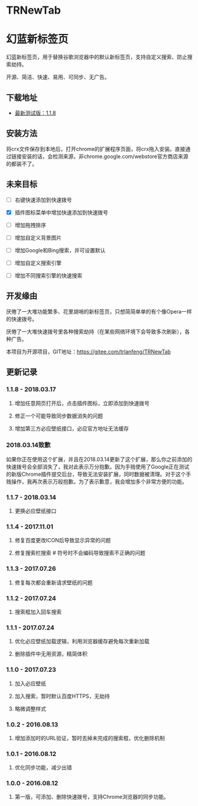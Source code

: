 # TRNewTab
# 幻蓝新标签页

幻蓝新标签页，用于替换谷歌浏览器中的默认新标签页，支持自定义搜索、防止搜索劫持。

开源、简洁、快速、易用、可同步、无广告。

## 下载地址

* [最新测试版：1.1.8](https://gitee.com/trlanfeng/TRNewTab/releases/1.1.8-beta)

## 安装方法

将crx文件保存到本地后，打开chrome的扩展程序页面，将crx拖入安装。直接通过链接安装的话，会检测来源，非chrome.google.com/webstore官方商店来源的都装不了。

## 未来目标

* [ ] 右键快速添加到快速拨号

* [x] 插件图标菜单中增加快速添加到快速拨号

* [ ] 增加拖拽排序

* [ ] 增加自定义背景图片

* [ ] 增加Google和Bing搜索，并可设置默认

* [ ] 增加自定义搜索引擎

* [ ] 增加不同搜索引擎的快速搜索

## 开发缘由

厌倦了一大堆功能繁多、花里胡哨的新标签页，只想简简单单的有个像Opera一样的快速拨号。

厌倦了一大堆快速拨号里各种搜索劫持（在某些网络环境下会导致多次刷新），各种广告。

本项目为开源项目，GIT地址：https://gitee.com/trlanfeng/TRNewTab

## 更新记录

### 1.1.8 - 2018.03.17

1. 增加任意网页打开后，点击插件图标，立即添加到快速拨号

2. 修正一个可能导致同步数据消失的问题

3. 增加第三方必应壁纸接口，必应官方地址无法缓存

### 2018.03.14致歉

如果你正在使用这个扩展，并且在2018.03.14更新了这个扩展，那么你之前添加的快速拨号会全部消失了，我对此表示万分抱歉。因为手贱使用了Google正在测试的新版Chrome插件提交后台，导致无法安装扩展，同时数据被清理。对于这个手贱操作，我再次表示万般抱歉。为了表示歉意，我会增加多个非常方便的功能。

### 1.1.7 - 2018.03.14

1. 更换必应壁纸接口

### 1.1.4 - 2017.11.01

1. 修复百度更改ICON后导致显示异常的问题

2. 修复搜索栏搜索 # 符号时不会编码导致搜索不正确的问题

### 1.1.3 - 2017.07.26

1. 修复每次都会重新请求壁纸的问题

### 1.1.2 - 2017.07.24

1. 搜索框加入回车搜索

### 1.1.1 - 2017.07.24

1. 优化必应壁纸加载逻辑，利用浏览器缓存避免每次重新加载

2. 删除插件中无用资源，精简体积

### 1.1.0 - 2017.07.23

1. 加入必应壁纸

2. 加入搜索，暂时默认百度HTTPS，无劫持

3. 略微调整样式

### 1.0.2 - 2016.08.13

1. 增加添加时的URL验证，暂时去掉未完成的搜索框，优化删除机制

### 1.0.1 - 2016.08.12

1. 优化同步功能，减少出错

### 1.0.0 - 2016.08.12

1. 第一版，可添加、删除快速拨号，支持Chrome浏览器的同步功能。